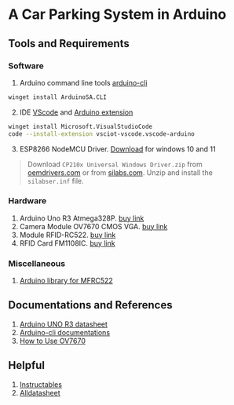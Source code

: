 # A Car Parking System in Arduino

## Tools and Requirements
### Software
1. Arduino command line tools [arduino-cli](https://github.com/arduino/arduino-cli)
```sh
winget install ArduinoSA.CLI
```
2. IDE [VScode](https://code.visualstudio.com/) and [Arduino extension](https://github.com/microsoft/vscode-arduino)
```sh
winget install Microsoft.VisualStudioCode
code --install-extension vsciot-vscode.vscode-arduino
```
3. ESP8266 NodeMCU Driver. [Download](https://www.silabs.com/documents/public/software/CP210x_Universal_Windows_Driver.zip) for windows 10 and 11
> Download `CP210x Universal Windows Driver.zip` from [oemdrivers.com](https://oemdrivers.com/rs232-esp8266-nodemcu-ndn) or from [silabs.com](https://www.silabs.com/developers/usb-to-uart-bridge-vcp-drivers?tab=downloads). Unzip and install the `silabser.inf` file.
### Hardware
1. Arduino Uno R3 Atmega328P. [buy link](https://chotroihn.vn/kit-arduino-uno-r3-atmega328p-cam-k1b3-1-33g)
2. Camera Module OV7670 CMOS VGA. [buy link](https://chotroihn.vn/camera-ov7670-no-fifo)
3. Module RFID-RC522. [buy link](https://chotroihn.vn/module-rfid-rc522-13-56mhz) 
4. RFID Card FM1108IC. [buy link](https://chotroihn.vn/the-rfid-trang-fm1108ic-rc522-13-56mhz-k1a5-1-18g)

### Miscellaneous
1. [Arduino library for MFRC522](https://github.com/miguelbalboa/rfid)

## Documentations and References
1. [Arduino UNO R3 datasheet](./Docs/A000066-datasheet.pdf)
2. [Arduino-cli documentations](https://arduino.github.io/arduino-cli)
3. [How to Use OV7670](https://circuitdigest.com/microcontroller-projects/how-to-use-ov7670-camera-module-with-arduino)

## Helpful
1. [Instructables](https://www.instructables.com/)
2. [Alldatasheet](https://www.alldatasheet.com/)